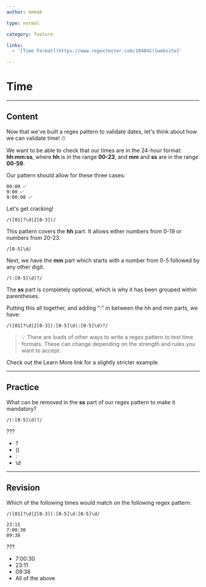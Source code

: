 ```yaml
---
author: emmab

type: normal

category: feature

links:
  - '[Time Format](https://www.regextester.com/104042){website}'

---
```


# Time

---
## Content

Now that we've built a regex pattern to validate dates, let's think about how we can validate time! ⏱

We want to be able to check that our times are in the 24-hour format: **hh:mm:ss**, where **hh** is in the range **00-23**, and **mm** and **ss** are in the range **00-59**.

Our pattern should allow for these three cases:

```plain-text
09:00 ✅
9:00 ✅
9:00:00 ✅
```

Let's get cracking!

`/([01]?\d|2[0-3])/`

This pattern covers the **hh** part. It allows either numbers from 0-19 or numbers from 20-23.

`/[0-5]\d/`

Next, we have the **mm** part which starts with a number from 0-5 followed by any other digit.

`/(:[0-5]\d)?/`

The **ss** part is completely optional, which is why it has been grouped within parentheses. 

Putting this all together, and adding ":" in between the hh and mm parts, we have:

`/([01]?\d|2[0-3]):[0-5]\d(:[0-5]\d)?/`

> 💡 There are loads of other ways to write a regex pattern to test time formats. These can change depending on the strength and rules you want to accept.

Check out the Learn More link for a slightly stricter example.

---
## Practice

What can be removed in the **ss** part of our regex pattern to make it mandatory?

`/(:[0-5]\d)?/`

???

- ? 
- ()
- :
- \d

---
## Revision

Which of the following times would match on the following regex pattern:

`/([01]?\d|2[0-3]):[0-5]\d:[0-5]\d/`

```plain-text
23:11
7:00:30
09:38
```

???

- 7:00:30
- 23:11
- 09:38
- All of the above